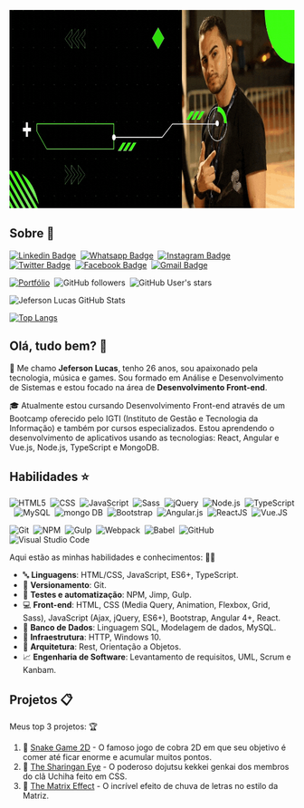 <!-- Cover -->
<p align="center">
	<img src="./assets/cover.gif" width="900" height="350"  alt="cover" title="Jeferson Lucas">
</p>

## Sobre 🧔
<!-- Social Networks -->
[![Linkedin Badge](https://img.shields.io/badge/-Jeferson%20Lucas-blue?style=flat-square&logo=Linkedin&logoColor=white&link=https://www.linkedin.com/in/jeferson-lucas/)](https://www.linkedin.com/in/jeferson-lucas/)&nbsp;
[![Whatsapp Badge](https://img.shields.io/badge/-Jeferson%20Lucas-4fc65a?style=flat-square&logo=Whatsapp&logoColor=white&link=https://api.whatsapp.com/send?phone=+556198453785&text=Olá,+tudo+bem?&source=&data=&app_absent=)](https://api.whatsapp.com/send?phone=+556198453785&text=Olá,+tudo+bem?&source=&data=&app_absent=)&nbsp;
[![Instagram Badge](https://img.shields.io/badge/-jeferson.luckas-ec544c?style=flat-square&logo=Instagram&logoColor=white&link=https://www.instagram.com/jeferson.luckas/)](https://www.instagram.com/jeferson.luckas/)&nbsp;
[![Twitter Badge](https://img.shields.io/twitter/url?label=JefersonLuckas&style=social&url=https%3A%2F%2Ftwitter.com%2FJefersonLuckas)](https://twitter.com/JefersonLuckas)&nbsp;
[![Facebook Badge](https://img.shields.io/badge/-Jeferson%20Lucas-blue?style=flat-square&logo=Facebook&logoColor=white&link=https://www.facebook.com/profile.php?id=100004317732004)](https://www.facebook.com/profile.php?id=100004317732004)&nbsp;
[![Gmail Badge](https://img.shields.io/badge/-jeferson.luckas-c14438?style=flat-square&logo=Gmail&logoColor=white&link=mailto:jeferson.luckas@gmail.com)](mailto:jeferson.luckas@gmail.com)

<!-- Social GitHub -->
[![Portfólio](https://img.shields.io/badge/Jeferson%20Lucas-Portfolio-blue)](https://jefersonlucas.github.io/portfolio)&nbsp;
![GitHub followers](https://img.shields.io/github/followers/JefersonLucas?style=social)&nbsp;
![GitHub User's stars](https://img.shields.io/github/stars/JefersonLucas?style=social)

<!-- GitHub Stats -->
![Jeferson Lucas GitHub Stats](https://github-readme-stats.vercel.app/api?username=JefersonLucas&theme=chartreuse-dark&show_icons=true)

[![Top Langs](https://github-readme-stats.vercel.app/api/top-langs/?username=JefersonLucas&layout=compact&theme=chartreuse-dark)](https://github.com/JefersonLucas/github-readme-stats)

## Olá, tudo bem? 👋

👔 Me chamo **Jeferson Lucas**, tenho 26 anos, sou apaixonado pela tecnologia, música e games. Sou formado em Análise e Desenvolvimento de Sistemas e estou focado na área de **Desenvolvimento Front-end**.

🎓 Atualmente estou cursando Desenvolvimento Front-end através de um Bootcamp oferecido pelo IGTI (Instituto de Gestão e Tecnologia da Informação) e também por cursos especializados. Estou aprendendo o desenvolvimento de aplicativos usando as tecnologias: React, Angular e Vue.js, Node.js, TypeScript e MongoDB.

## Habilidades ⭐
<!-- Languages, libs and frameworks -->
![HTML5](https://img.shields.io/badge/-HTML-fff?style=flat&logo=HTML5)&nbsp;
![CSS](https://img.shields.io/badge/-CSS-fff?style=flat&logo=CSS3&logoColor=1572B6)&nbsp;
![JavaScript](https://img.shields.io/badge/-JavaScript-fff?fff=flat&logoColor=FEAE32&logo=javascript)&nbsp;
![Sass](https://img.shields.io/badge/-Sass-ffffff?style=flat&logo=sass)&nbsp;
![jQuery](https://img.shields.io/badge/-jQuery-4878a0?style=flat&logo=jquery)&nbsp;
![Node.js](https://img.shields.io/badge/-Node.js-5B9856?style=flat&logoColor=fff&logo=node.js)&nbsp;
![TypeScript](https://img.shields.io/badge/-TypeScript-fff?style=flat&logo=typescript)&nbsp;
![MySQL](https://img.shields.io/badge/-MySQL-fff?fff=flat&logoColor=00758f&logo=mysql)&nbsp;
![mongo DB](https://img.shields.io/badge/-MongoDB-fff?fff=flat&logoColor=009547&logo=mongodb)&nbsp;
![Bootstrap](https://img.shields.io/badge/-Bootstrap-fff?style=flat&logo=bootstrap&logoColor=563D7C)&nbsp;
![Angular.js](https://img.shields.io/badge/-Angular-c14438?style=flat&logoColor=fff&logo=angular)&nbsp;
![ReactJS](https://img.shields.io/badge/-React-18BCEE?style=flat&logoColor=fff&logo=react)&nbsp;
![Vue.JS](https://img.shields.io/badge/-Vue-333333?style=flat&logo=vue.js)&nbsp;
<!-- Tools Front-end -->
![Git](https://img.shields.io/badge/-Git-fff?fff=flat&logo=git)&nbsp;
![NPM](https://img.shields.io/badge/-NPM-fff?fff=flat&logo=npm)&nbsp;
![Gulp](https://img.shields.io/badge/-Gulp-fff?cf4647=flat&logo=gulp)&nbsp;
![Webpack](https://img.shields.io/badge/-Webpack-333333?fff=flat&logo=webpack)&nbsp;
![Babel](https://img.shields.io/badge/-Babel-333333?fff=flat&logo=babel)&nbsp;
![GitHub](https://img.shields.io/badge/-GitHub-333333?style=flat&logo=github)&nbsp;
![Visual Studio Code](https://img.shields.io/badge/-Visual%20Studio%20Code-333333?style=flat&logo=visual-studio-code&logoColor=007ACC)&nbsp;

Aqui estão as minhas habilidades e conhecimentos: 🧠🔝
<!-- Skills -->
- 🔤 **Linguagens**: HTML/CSS, JavaScript, ES6+, TypeScript.
- 🔖 **Versionamento**: Git.
- 📝 **Testes e automatização**: NPM, Jimp, Gulp.
- 💻 **Front-end**: HTML, CSS (Media Query, Animation, Flexbox, Grid, Sass), JavaScript (Ajax, jQuery, ES6+), Bootstrap, Angular 4+, React.
- 🎲 **Banco de Dados**: Linguagem SQL, Modelagem de dados, MySQL.
- 📐 **Infraestrutura**: HTTP, Windows 10.
- 👷 **Arquitetura**: Rest, Orientação a Objetos.
- 📈 **Engenharia de Software**: Levantamento de requisitos, UML, Scrum e Kanbam.

## Projetos 📋

Meus top 3 projetos: 🏆
<!-- Projects -->
1. 🥉 [Snake Game 2D](https://github.com/JefersonLucas/snake-game-2D) - O famoso jogo de cobra 2D em que seu objetivo é comer até ficar enorme e acumular muitos pontos.
2. 🥈 [The Sharingan Eye](https://github.com/JefersonLucas/the-sharingan-eye) - O poderoso dojutsu kekkei genkai dos membros do clã Uchiha feito em CSS.
3. 🥇 [The Matrix Effect](https://github.com/JefersonLucas/the-matrix-effect) - O incrível efeito de chuva de letras no estilo da Matriz.